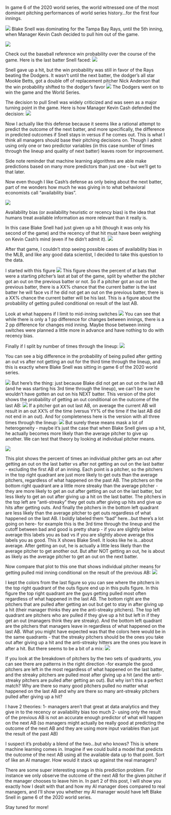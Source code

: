 In game 6 of the 2020 world series, the world witnessed one of the most
dominant pitching performances of world series history…for the first
four innings.

![](/assets/br_snell_tweet.png) Blake Snell was dominating for the Tampa
Bay Rays, until the 5th inning, when Manager Kevin Cash decided to pull
him out of the game.

![](/assets/br_pbp_snell_1.png)

Check out the baseball reference win probability over the course of the
game. Here is the last batter Snell faced:
![](/assets/br_wp_snell_1.png)

Snell gave up a hit, but the win probability was still in favor of the
Rays beating the Dodgers. It wasn’t until the next batter, the dodger’s
all star Mookie Betts, got a double off of replacement pitcher Nick
Anderson that the win probability shifted to the dodger’s favor
![](/assets/br_wp_snell_2.png) The Dodgers went on to win the game and
the World Series.

The decision to pull Snell was widely criticized and was seen as a major
turning point in the game. Here is how Manager Kevin Cash defended the
decision: ![](/assets/cash_snell_tweet.png)

Now I actually like this defense because it seems like a rational
attempt to predict the outcome of the next batter, and more
specifically, the difference in predicted outcomes if Snell stays in
versus if he comes out. This is what I think all managers should base
their pitching decisions on. Though I admit using only one or two
predictor variables (in this case number of times through the lineup and
quality of next batter) leaves room for improvement.

Side note reminder that machine learning algorithms are able make
predictions based on many more predictors than just one - but we’ll get
to that later.

Now even though I like Cash’s defense as only being about the next
batter, part of me wonders how much he was giving in to what behavioral
economists call “availability bias”.

![](/assets/wiki_availability.png)

Availability bias (or availability heuristic or recency bias) is the
idea that humans treat available information as more relevant than it
really is.

In this case Blake Snell had just given up a hit (though it was only his
second of the game) and the recency of that hit must have been weighing
on Kevin Cash’s mind (even if he didn’t admit it).
![](/assets/br_pbp_snell_1.png)

After that game, I couldn’t stop seeing possible cases of availability
bias in the MLB, and like any good data scientist, I decided to take
this question to the data.

I started with this figure ![](/assets/conditional_outs_17oct2022-1.png)
This figure shows the percent of at bats that were a starting pitcher’s
last at bat of the game, split by whether the pitcher got an out on the
previous batter or not. So if a pitcher got an out on the previous
batter, there is a XX% chance that the current batter is the last batter
he will face vs if he did not get an out on the previous batter, there
is a XX% chance the current batter will be his last. This is a figure
about the probability of getting pulled conditional on result of the
last AB.

Look at what happens if I limit to mid-inning switches
![](/assets/conditional_outs_17oct2022_2-1.png) You can see that while
there is only a 1 pp difference for changes between innings, there is a
2 pp difference for changes mid inning. Maybe those between inning
switches were planned a little more in advance and have nothing to do
with recency bias.

Finally if I split by number of times through the lineup:
![](/assets/conditional_outs_17oct2022_3-1.png)

You can see a big difference in the probability of being pulled after
getting an out vs after not getting an out for the third time through
the lineup, and this is exactly where Blake Snell was sitting in game 6
of the 2020 world series.

![](/assets/17oct2022_zoom_outs-1.png) But here’s the thing: just
because Blake did not get an out on the last AB (and he was starting his
3rd time through the lineup), we can’t be sure he wouldn’t have gotten
an out on his NEXT batter. This version of the plot shows the
probability of getting an out conditional on the outcome of the last AB:
![](/assets/17oct2022_zoom_outs_2-1.png) If a pitcher got an out last
AB, on average the current AB will result in an out XX% of the time
(versus YY% of the time if the last AB did not end in an out). And for
completeness here is the version with all three times through the
lineup: ![](/assets/17oct2022_zoom_outs_3-1.png) But surely these means
mask a lot of heterogeneity - maybe it’s just the case that when Blake
Snell gives up a hit, he actually becomes more likely than the average
pitcher to give up another. We can test that theory by looking at
individual pitcher means.

![](/assets/17oct2022_scatters-1.png)

This plot shows the percent of times an individual pitcher gets an out
after getting an out on the last batter vs after not getting an out on
the last batter - excluding the first AB of an inning. Each point is a
pitcher, so the pitchers in the top right quadrant are just more likely
to get outs than the average pitchers, regardless of what happened on
the past AB. The pitchers on the bottom right quadrant are a little more
streaky than the average pitcher - they are more likely to get an out
after getting an out on the last batter, but less likely to get an out
after giving up a hit on the last batter. The pitchers in the top left
are “anti-streaky” they get outs after giving up hits and give up hits
after getting outs. And finally the pitchers in the bottom left quadrant
are less likely than the average pitcher to get outs regardless of what
happened on the last AB. I boldly labeled them “bad” here…but there’s a
lot going on here- for example this is the 3rd time through the lineup
and the cutoff between bad and good is pretty sharp - if you are
slightly below average this labels you as bad vs if you are slightly
above average this labels you as good. This X shows Blake Snell. It
looks like he is…about average. After getting an out, he is actually a
little less likely than the average pitcher to get another out. But
after NOT getting an out, he is about as likely as the average pitcher
to get an out on the next batter.

Now compare that plot to this one that shows individual pitcher means
for getting pulled mid inning conditional on the result of the previous
AB: ![](/assets/17oct2022_scatters_2-1.png)

I kept the colors from the last figure so you can see where the pitchers
in the top right quadrant of the outs figure end up in this pulls
figure. In this figure the top right quadrant are the guys getting
pulled most often regardless of what happened in the last AB. The bottom
right are the pitchers that are pulled after getting an out but get to
stay in after giving up a hit (their manager thinks they are the
anti-streaky pitchers). The top left quadrant are pitchers who are
pulled if they give up a hit but left in if they get an out (managers
think they are streaky). And the bottom left quadrant are the pitchers
that managers leave in regardless of what happened on the last AB. What
you might have expected was that the colors here would be in the same
quadrants - that the streaky pitchers should be the ones you take out
after giving up a hit and the anti-streaky hitters are the ones you
leave in after a hit. But there seems to be a bit of a mix:
![](/assets/17oct2022_scatters_3-1.png)

If you look at the breakdown of pitchers by the two sets of quadrants,
you can see there are patterns in the right direction -for example the
good pitchers are left in the most regardless of what happened on the
last batter, and the streaky pitchers are pulled most after giving up a
hit (and the anti-streaky pitchers are pulled after getting an out). But
why isn’t this a perfect match? Why are there so many good pitchers
pulled no matter what happened on the last AB and why are there so many
ant-streaky pitchers pulled after giving up a hit?

I have 2 theories: 1- managers aren’t that great at data analytics and
they give in to the recency or availability bias too much 2- using only
the result of the previous AB is not an accurate enough predictor of
what will happen on the next AB (so managers might actually be really
good at predicting the outcome of the next AB and they are using more
input variables than just the result of the past AB)

I suspect it’s probably a blend of the two…but who knows? This is where
machine learning comes in. Imagine if we could build a model that
predicts the outcome of the next AB using all the available data up to
that point. Sort of like an AI manager. How would it stack up against
the real managers?

There are some super interesting snags in this prediction problem. For
instance we only observe the outcome of the next AB for the given
pitcher if the manager chooses to leave him in. In part 2 of this post,
I will show you exactly how I dealt with that and how my AI manager does
compared to real managers, and I’ll show you whether my AI manager would
have left Blake Snell in game 6 of the 2020 world series.

Stay tuned for more!

<!-- Here is a plot that has been on my mind for a while: -->
<!-- ```{r prob_of_last_ab, echo=F} -->
<!-- dt[, start_last_ab_dummy := ifelse(batters_since_starter_max_batter == 0, 1, 0)] -->
<!-- dt[pitch_seq==1, start_last_ab_dummy_last := shift(start_last_ab_dummy), by = .(game_date, game_pk, about.halfInning)] -->
<!-- dt[, last_batter_result_out_string := ifelse(last_batter_result_out == 1, "Out", "Non-Out")] -->
<!-- dt[is.na(last_batter_result_out_string), last_batter_result_out_string := "First AB of Inning"] -->
<!-- dt[,last_batter_result_out_string := factor(last_batter_result_out_string, levels = c("Non-Out","Out", "First AB of Inning")) ] -->
<!-- dt[, result_out_string := ifelse(result_out == 1, "Out", "Non-Out")] -->
<!-- dt[pitch_seq==1, next_batter_batside := shift(matchup.batSide.code, type="lead"), by = .(game_date, game_pk, about.halfInning)] -->
<!-- dt[pitch_seq==1, pitcher_hand_next_batter_side := paste0(matchup.pitchHand.code, "-",next_batter_batside)] -->
<!-- dt[, total_pitcher_games := length(unique(game_pk)), by = matchup.pitcher.fullName] -->
<!-- ggplot(dt[pitch_seq==1 & !is.na(last_batter_result_out), .(mean = mean(start_last_ab_dummy_last), -->
<!--                                                            sd = sd(start_last_ab_dummy)), by = .(last_batter_result_out_string)]) +  -->
<!--   geom_bar(aes(x=last_batter_result_out_string, y=mean, fill=as.factor(last_batter_result_out_string)), stat="identity") +  -->
<!--     geom_text(aes(fill=last_batter_result_out_string, y=mean, x=last_batter_result_out_string, label=scales::label_percent(accuracy = 0.1)(mean)),  -->
<!--             position = position_dodge(width = 0.8), vjust = -0.2) +  -->
<!--   # geom_errorbar(aes(x=last_batter_result_out, ymin=mean-sd,ymax=mean+sd, fill=as.factor(last_batter_result_out)),width=0.25) +  -->
<!--   theme_bw() +  -->
<!--   theme(legend.position = "none", -->
<!--         text = element_text(size = 19)) +  -->
<!--   xlab("Result of Previous At Bat") + ylab("Percent of all At Bats\nthat were Starters' Final At Bats") +  -->
<!--   scale_y_continuous(labels=scales::label_percent()) +  -->
<!--     scale_fill_brewer(name="Result of\nPrevious At Bat",palette = "Set1")  -->
<!-- #split by end or mid inning -->
<!-- ggplot(dt[pitch_seq==1 #& !is.na(last_batter_result_out_string)    & last_batter_result_out_string != "First AB of Inning" -->
<!--           ,  -->
<!--    .(mean = mean(start_last_ab_dummy)), by = .(result_out_string, mid_inning_dummy)]) +  -->
<!--   geom_bar(aes(fill=result_out_string, y=mean, x=mid_inning_dummy), stat="identity", position="dodge") +  -->
<!--     geom_text(aes(fill=result_out_string, y=mean, x=mid_inning_dummy, label=scales::label_percent(accuracy = 0.1)(mean)),  -->
<!--             position = position_dodge(width = 0.8), vjust = -0.2) +  -->
<!--   # geom_errorbar(aes(x=last_batter_result_out, ymin=mean-sd,ymax=mean+sd, fill=as.factor(last_batter_result_out)),width=0.25) +  -->
<!--   theme_bw() +  -->
<!--   theme(legend.position = c(0.8,0.8), -->
<!--         text = element_text(size = 19)) +  -->
<!--   xlab("Previous AB was Mid-Inning or End of Inning") + ylab("Percent of all ABs\nthat were Starters' Final At Bats") +  -->
<!--   scale_y_continuous(labels=scales::label_percent()) +  -->
<!--   scale_fill_brewer(name="Result of\nPrevious At Bat",palette = "Set1")   -->
<!-- ggplot(dt[pitch_seq==1  & next_batter_times_through_lineup < 4 & starting_pitcher_dummy == 1 & total_pitcher_games > 5,  -->
<!--    .(mean = mean(start_last_ab_dummy)),  -->
<!--    by = .(last_batter_result_out_string,next_batter_times_through_lineup, mid_inning_dummy)]) +  -->
<!--   geom_bar(aes(fill=last_batter_result_out_string, y=mean, x=mid_inning_dummy), stat="identity", position="dodge") +  -->
<!--   geom_text(aes(fill=last_batter_result_out_string, y=mean, x=mid_inning_dummy, label=scales::label_percent(accuracy = 0.1)(mean)),  -->
<!--             position = position_dodge(width = 0.8), vjust = -0.2, hjust=0.4) +  -->
<!--   # geom_errorbar(aes(x=last_batter_result_out, ymin=mean-sd,ymax=mean+sd, fill=as.factor(last_batter_result_out)),width=0.25) +  -->
<!--   theme_bw() +  -->
<!--   theme(legend.position = c(0.3,0.7), -->
<!--         text = element_text(size = 19), -->
<!--         axis.text.x = element_text(size = 10)) +  -->
<!--   xlab("At Bat was Mid-Inning or End of Inning") + ylab("Percent of all At Bats\nthat were Starters' Final At Bats") +  -->
<!--   scale_y_continuous(labels=scales::label_percent()) +  -->
<!--   scale_fill_brewer(name="Result of\nPrevious At Bat",palette = "Set1") +  -->
<!--   facet_wrap(~paste0("Times thru Lineup: ", next_batter_times_through_lineup)) -->
<!-- # dt[pitch_seq==1  & next_batter_times_through_lineup < 4 & starting_pitcher_dummy == 1,  -->
<!-- #    .(mean = mean(start_last_ab_dummy), -->
<!-- #      sum = sum(start_last_ab_dummy), -->
<!-- #      .N), by = .(last_batter_result_out_string,next_batter_times_through_lineup, mid_inning_dummy)] -->
<!-- #  -->
<!-- #  -->
<!-- # ggplot(dt[pitch_seq==1  & next_batter_times_through_lineup ==3 & starting_pitcher_dummy == 1,  -->
<!-- #    .(mean = mean(start_last_ab_dummy)),  -->
<!-- #    by = .(last_batter_result_out_string,next_batter_times_through_lineup, mid_inning_dummy, pitcher_hand_next_batter_side)]) +  -->
<!-- #   geom_bar(aes(fill=last_batter_result_out_string, y=mean, x=mid_inning_dummy), stat="identity", position="dodge") +  -->
<!-- #   geom_text(aes(fill=last_batter_result_out_string, y=mean, x=mid_inning_dummy, label=scales::label_percent(accuracy = 0.1)(mean)),  -->
<!-- #             position = position_dodge(width = 0.8), vjust = -0.2) +  -->
<!-- #   # geom_errorbar(aes(x=last_batter_result_out, ymin=mean-sd,ymax=mean+sd, fill=as.factor(last_batter_result_out)),width=0.25) +  -->
<!-- #   theme_bw() +  -->
<!-- #   theme(legend.position = c(0.3,0.7), -->
<!-- #         text = element_text(size = 19), -->
<!-- #         axis.text.x = element_text(size = 10)) +  -->
<!-- #   xlab("At Bat was Mid-Inning or End of Inning") + ylab("Percent of all At Bats\nthat were Starters' Final At Bats") +  -->
<!-- #   scale_y_continuous(labels=scales::label_percent()) +  -->
<!-- #   scale_fill_discrete(name="Result of\nPrevious At Bat") +  -->
<!-- #   facet_grid(pitcher_hand_next_batter_side~paste0("Times thru Lineup: ", next_batter_times_through_lineup)) -->
<!-- ggplot(dt[pitch_seq==1  & next_batter_times_through_lineup == 3 & starting_pitcher_dummy == 1 & total_pitcher_games > 5 & mid_inning_dummy == "Mid-Inning",  -->
<!--    .(mean = mean(start_last_ab_dummy)),  -->
<!--    by = .(last_batter_result_out_string,next_batter_times_through_lineup, mid_inning_dummy)]) +  -->
<!--   geom_bar(aes(fill=last_batter_result_out_string, y=mean, x=mid_inning_dummy), stat="identity", position="dodge") +  -->
<!--   geom_text(aes(fill=last_batter_result_out_string, y=mean, x=mid_inning_dummy, label=scales::label_percent(accuracy = 0.1)(mean)),  -->
<!--             position = position_dodge(width = 0.8), vjust = -0.2, hjust=0.4, size = 5) +  -->
<!--   # geom_errorbar(aes(x=last_batter_result_out, ymin=mean-sd,ymax=mean+sd, fill=as.factor(last_batter_result_out)),width=0.25) +  -->
<!--   theme_bw() +  -->
<!--   theme(legend.position = c(0.8,0.7), -->
<!--         text = element_text(size = 19), -->
<!--         axis.text.x = element_text(size = 15)) +  -->
<!--   xlab("At Bat was Mid-Inning or End of Inning") + ylab("Percent of all At Bats\nthat were Starters' Final At Bats") +  -->
<!--   scale_y_continuous(labels=scales::label_percent()) +  -->
<!--   scale_fill_brewer(name="Result of\nPrevious At Bat",palette = "Set1") +  -->
<!--   facet_wrap(~paste0("Times thru Lineup: ", next_batter_times_through_lineup)) -->
<!-- ggplot(dt[pitch_seq==1  & next_batter_times_through_lineup == 3 & starting_pitcher_dummy == 1 & total_pitcher_games > 5 & mid_inning_dummy == "Mid-Inning",  -->
<!--    .(mean = mean(result_out)),  -->
<!--    by = .(last_batter_result_out_string,next_batter_times_through_lineup, mid_inning_dummy)]) +  -->
<!--   geom_bar(aes(fill=last_batter_result_out_string, y=mean, x=mid_inning_dummy), stat="identity", position="dodge") +  -->
<!--   geom_text(aes(fill=last_batter_result_out_string, y=mean, x=mid_inning_dummy, label=scales::label_percent(accuracy = 0.1)(mean)),  -->
<!--             position = position_dodge(width = 0.8), vjust = -0.2, hjust=0.4, size = 5) +  -->
<!--   # geom_errorbar(aes(x=last_batter_result_out, ymin=mean-sd,ymax=mean+sd, fill=as.factor(last_batter_result_out)),width=0.25) +  -->
<!--   theme_bw() +  -->
<!--   theme(legend.position = c(0.8,0.3), -->
<!--         text = element_text(size = 19), -->
<!--         axis.text.x = element_text(size = 15)) +  -->
<!--   xlab("At Bat was Mid-Inning or End of Inning") + ylab("Percent of all At Bats\nthat Ended in Outs") +  -->
<!--   scale_y_continuous(labels=scales::label_percent()) +  -->
<!--   scale_fill_brewer(name="Result of\nPrevious At Bat",palette = "Set1") +  -->
<!--   facet_wrap(~paste0("Times thru Lineup: ", next_batter_times_through_lineup)) -->
<!-- # ggplot(dt[pitch_seq==1  & next_batter_times_through_lineup == 3 & starting_pitcher_dummy == 1 & total_pitcher_games > 5 & mid_inning_dummy == "Mid-Inning",  -->
<!-- #    .(mean = mean(result_hit_or_walk)),  -->
<!-- #    by = .(last_batter_result_out_string,next_batter_times_through_lineup, mid_inning_dummy)]) +  -->
<!-- #   geom_bar(aes(fill=last_batter_result_out_string, y=mean, x=mid_inning_dummy), stat="identity", position="dodge") +  -->
<!-- #   geom_text(aes(fill=last_batter_result_out_string, y=mean, x=mid_inning_dummy, label=scales::label_percent(accuracy = 0.1)(mean)),  -->
<!-- #             position = position_dodge(width = 0.8), vjust = -0.2, hjust=0.4, size = 5) +  -->
<!-- #   # geom_errorbar(aes(x=last_batter_result_out, ymin=mean-sd,ymax=mean+sd, fill=as.factor(last_batter_result_out)),width=0.25) +  -->
<!-- #   theme_bw() +  -->
<!-- #   theme(legend.position = c(0.8,0.3), -->
<!-- #         text = element_text(size = 19), -->
<!-- #         axis.text.x = element_text(size = 15)) +  -->
<!-- #   xlab("At Bat was Mid-Inning or End of Inning") + ylab("Percent of all At Bats\nthat Ended in Hits or Walks") +  -->
<!-- #   scale_y_continuous(labels=scales::label_percent()) +  -->
<!-- #   scale_fill_brewer(name="Result of\nPrevious At Bat",palette = "Set1") +  -->
<!-- #   facet_wrap(~paste0("Times thru Lineup: ", next_batter_times_through_lineup)) -->
<!-- ``` -->
<!-- It shows the mean number of home runs relative to the last batter a starting pitcher faces, with a few caveats. The first caveat is that I limit to managers who managed at least 50 games that season. This will come back later on, but the idea is to get rid of managers who only managed one or two games that season.  -->
<!-- The second caveat has to do with the dotted line part of the figure. The solid lines include *all* at bats for the given "batters since starting pitcher final batter". But the dotted line for the final batter faced by the starter *excludes* final batters where the at bat was the last at bat of the inning. In other words, the dashed line only includes situations where the pitcher was pulled *mid-inning*. (If you want to know the percent of at-bats that were the final at bat of the inning as well as the final batter faced by the starter...it's very close to 0% since the final at bat of an inning is never a home run unless it's a walk off and starters rarely make it to the final innings of a game any more).  -->
<!-- The idea here is that starting pitchers who are pulled mid-inning give up a home run on the last batter they face more frequently than on the second-to-last batter they face. Does giving up a home run cause the manager to pull the pitcher? It looks like there is a "ramping up" - as pitchers get closer to the end of the line, they get increasingly likely to give up a home run. So maybe managers "shorten the leash" as a pitcher is giving up more home runs, and then once there is a another home run after the leash has been shortened, the manager caves and pulls the pitcher.  -->
<!-- Incidentally, the figure is even more striking when looking at any hit and not just home runs:  -->
<!-- And for walks/hbp:  -->
<!-- The BB/HBP figure is interesting to me for a few reasons: the obvious ramping up before the pitcher is taken out and the subsequent *higher* baseline walk rate of the relievers. Maybe the strategy is to pull pitchers when their expected walk percentage is higher than the predicted walk rate of the reliever?  -->
<!-- ### What about number of times through the lineup?  -->
<!-- A proxy for "shortened leash" is to use starter's number of times through the lineup. The conventional wisdom is that the third time through the lineup is more difficult for pitchers.  -->
<!-- Splitting by times through lineup seems to suggest two things: (1) there might be slightly more of a ramping up effect in the second time through the lineup and (2) there seems to be some forgiveness at during the first time through the lineup and the start of the third time through.  -->
<!-- ## But is this the *best* strategy?  -->
<!-- Managers are human. The reason I am interested in the above figures is that I keep wondering the extent to which managers give in to human biases when deciding to pull the pitcher. If the last batter hit a home run, does that mean the next batter will? As I hinted at above the strategy to pull the pitcher should ignore sunk costs in a sense. The past batter outcome matters much less than the predicted outcome of the next batter. So in the end managers need to be good at predicting what will happen on the next batter. Seems like a perfect problem for machine learning.  -->
<!-- ## Time series dependence of hits -->
<!-- My first thought here is that different pitchers probably have different "time" dependence. Meaning that some pitchers might be better at bouncing back from giving up a hit than others.  -->
<!-- So first, as a baseline, how often do pitchers get outs in general? Here is a plot showing the distribution of starter pitchers' share of at bats that end in outs.  -->
<!-- So the mean pitcher gets an out in roughly 63% of at bats. But the question now is whether the outcome of the previous batter predicts the outcome of the current batter. In other words, given that the last batter got a out, what is the probability that the current batter will also get out? Is that conditional probability greater than if the previous batter did not get out? To look at this question, I started by splitting my overall mean by the result of the previous batter.   -->
<!-- If the distribution of the starting pitcher share of at bats resulting in an out conditional on the previous at bat ending in an out is greater than conditional on the previous at bat not ending in an out, then this is evidence for serial correlation, since it would suggest that when the previous at bat was an out pitchers are more likely to get an out on the current at bat.  -->
<!-- Looking only at the differences:  -->
<!-- The first time through the lineup, the average pitcher is actually slightly *less* likely to get an out on the current batter when the previous at bat was an out vs when the previous at bat was not an out. The difference is small - less than one percentage point. The second and third times through the lineup the magnitude of the average differences decreases, but the sign flips, meaning the average pitcher is slightly more likely to get an out on the current batter when the previous at bat was an out vs when it was not an out.  -->
<!-- But as is visible from the plot, the distributions are relatively spread out, implying there is wide variation in pitcher "streakiness". If a pitcher has a high percentage of outs after getting an out last AB, but a low percentage of outs after not getting an out last AB, that suggests they are "streaky". If they have high percentages of outs regarldess of what happened on last AB, they are just a good pitcher. -->
<!-- So the question is: are the streaky pitchers equally likely to be taken out after a hit as the non-streaky pitchers? The idea here is to try to proxy for what will happen on the next at bat. If a pitcher is not streaky it might make sense to leave him in if the last at bat was not an out.  -->
<!-- This plot gives an approximation of streakiness. The pitchers in the top right get a higher percentage of outs regardless of what happened on the last AB. They are consistently good. The pitchers in the bottom left quadrant on the other hand, are consistently bad. The players in the bottom right are the streaky players. They get are more likely to get an out if they got on about on the last AB than if they didn't get an out on the last AB. The players in the top left are "reverse" streaky. They are more likely to get an out on the current AB if they did *not* get an out on the last AB than if they did get an out on the last AB.  -->
<!-- Splitting the pitchers into these four groups gives a straightforward way to test for differences in final AB behavior. If the streaky pitchers (bottom right of the above figure) give up a hit, the manager might be more justified in pulling them since they are less likely to get an out on the next AB. This means the share of hits or walks on streaky pitcher's final AB should be higher than the other types of players.  -->
<!-- On the other hand, the "reverse" streaky players should have the lowest share of hits/walks on their final AB. In fact we would expect them to have the highest share of *outs* on their final AB, since getting an out for this group actually might predict that the next batter is likely to not get out.  -->
<!-- My first conclusion from this figure is that all types of pitchers see a spike in hits or walks on their last batter. The streaky pitchers (third row) seem to have the biggest spike. This makes sense - managers seems to be doing a good job pulling these pitchers to prevent a hit or walk on the next AB. The "bad" pitchers (top row) have a clear ramping up which seems to suggest a short leash strategy by the managers. The good pitchers (bottom row) have the smallest spike on their last AB - again this makes sense since managers seem to rightfully trust that they will come back on the next batter.  -->
<!-- One surprising result is that the reverse streaky pitchers (row 2) also have a spike (though unsurprisingly, it is lower than the streaky or bad pitchers).  -->
<!-- We can throw this data into a regression to add controls and measure the spike magnitude. Just regress the indicator for hit or walk on a full set of "batters since pitcher final AB" indicators. \[1(Non-Out) = \sum \beta_{\tau} 1(batter since = \tau) + \epsilon\].  -->
<!-- All this taken together seems to suggest that managers are good, but not perfect at predicting what will happen on the next AB (especially when looking at the reverse streaky pitchers). Should streaky players be pulled at the same frequency as bad pitchers? Do managers have access to a more accurate prediction algorithm than just pitcher streakiness? In part 2 I will use machine learning to predict the outcome of the next AB and see if managers are acting based off what they expect to happen next instead of what happened last.  -->
<!-- ## Links -->
<!-- Video on how I got the data for this post: https://youtu.be/hihO-vgAjS8  -->
<!-- Contact me if you have any suggestions or ideas for future posts: https://www.linkedin.com/in/grant-gannaway-321ba326/ -->
<!-- ### Coding things I learned on this post -->
<!-- - Caching things has unexpected effects on memory usage -->
<!-- - Might be better to get the final dataset as small as possible so we don't need to load the whole thing every knit -->
